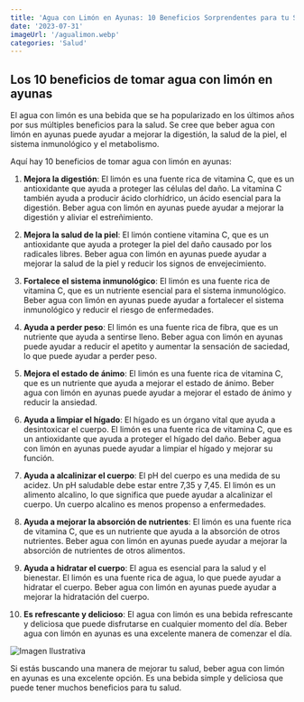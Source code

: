 ```yaml
---
title: 'Agua con Limón en Ayunas: 10 Beneficios Sorprendentes para tu Salud'
date: '2023-07-31'
imageUrl: '/agualimon.webp'
categories: 'Salud'
---
```

## Los 10 beneficios de tomar agua con limón en ayunas

El agua con limón es una bebida que se ha popularizado en los últimos años por sus múltiples beneficios para la salud. Se cree que beber agua con limón en ayunas puede ayudar a mejorar la digestión, la salud de la piel, el sistema inmunológico y el metabolismo.

Aquí hay 10 beneficios de tomar agua con limón en ayunas:

1. **Mejora la digestión**: El limón es una fuente rica de vitamina C, que es un antioxidante que ayuda a proteger las células del daño. La vitamina C también ayuda a producir ácido clorhídrico, un ácido esencial para la digestión. Beber agua con limón en ayunas puede ayudar a mejorar la digestión y aliviar el estreñimiento.

2. **Mejora la salud de la piel**: El limón contiene vitamina C, que es un antioxidante que ayuda a proteger la piel del daño causado por los radicales libres. Beber agua con limón en ayunas puede ayudar a mejorar la salud de la piel y reducir los signos de envejecimiento.

3. **Fortalece el sistema inmunológico**: El limón es una fuente rica de vitamina C, que es un nutriente esencial para el sistema inmunológico. Beber agua con limón en ayunas puede ayudar a fortalecer el sistema inmunológico y reducir el riesgo de enfermedades.

4. **Ayuda a perder peso**: El limón es una fuente rica de fibra, que es un nutriente que ayuda a sentirse lleno. Beber agua con limón en ayunas puede ayudar a reducir el apetito y aumentar la sensación de saciedad, lo que puede ayudar a perder peso.

5. **Mejora el estado de ánimo**: El limón es una fuente rica de vitamina C, que es un nutriente que ayuda a mejorar el estado de ánimo. Beber agua con limón en ayunas puede ayudar a mejorar el estado de ánimo y reducir la ansiedad.

6. **Ayuda a limpiar el hígado**: El hígado es un órgano vital que ayuda a desintoxicar el cuerpo. El limón es una fuente rica de vitamina C, que es un antioxidante que ayuda a proteger el hígado del daño. Beber agua con limón en ayunas puede ayudar a limpiar el hígado y mejorar su función.

7. **Ayuda a alcalinizar el cuerpo**: El pH del cuerpo es una medida de su acidez. Un pH saludable debe estar entre 7,35 y 7,45. El limón es un alimento alcalino, lo que significa que puede ayudar a alcalinizar el cuerpo. Un cuerpo alcalino es menos propenso a enfermedades.

8. **Ayuda a mejorar la absorción de nutrientes**: El limón es una fuente rica de vitamina C, que es un nutriente que ayuda a la absorción de otros nutrientes. Beber agua con limón en ayunas puede ayudar a mejorar la absorción de nutrientes de otros alimentos.

9. **Ayuda a hidratar el cuerpo**: El agua es esencial para la salud y el bienestar. El limón es una fuente rica de agua, lo que puede ayudar a hidratar el cuerpo. Beber agua con limón en ayunas puede ayudar a mejorar la hidratación del cuerpo.

10. **Es refrescante y delicioso**: El agua con limón es una bebida refrescante y deliciosa que puede disfrutarse en cualquier momento del día. Beber agua con limón en ayunas es una excelente manera de comenzar el día.

![Imagen Ilustrativa](/agualimon.webp)

Si estás buscando una manera de mejorar tu salud, beber agua con limón en ayunas es una excelente opción. Es una bebida simple y deliciosa que puede tener muchos beneficios para tu salud.

